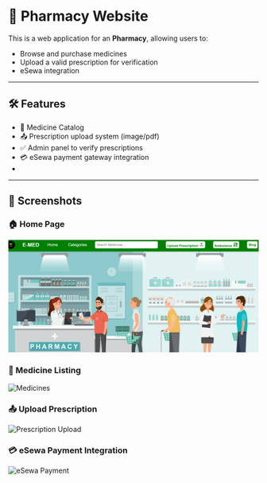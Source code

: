 # 💊  Pharmacy Website

This is a  web application for an **Pharmacy**, allowing users to:
- Browse and purchase medicines
- Upload a valid prescription for verification
- eSewa integration

---

## 🛠️ Features

- 🧾 Medicine Catalog 
- 📤 Prescription upload system (image/pdf)
- ✅ Admin panel to verify prescriptions
- 💳 eSewa payment gateway integration
- 
---

## 📸 Screenshots

### 🏠 Home Page
![Home Page](fontss.png)

### 🛒 Medicine Listing
![Medicines](screenshots/medicines.png)

### 📤 Upload Prescription
![Prescription Upload](screenshots/prescription_upload.png)

### 💳 eSewa Payment Integration
![eSewa Payment](screenshots/esewa_payment.png)

